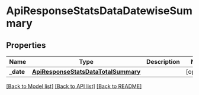 # ApiResponseStatsDataDatewiseSummary

## Properties
Name | Type | Description | Notes
------------ | ------------- | ------------- | -------------
**_date** | [**ApiResponseStatsDataTotalSummary**](ApiResponseStatsDataTotalSummary.md) |  | [optional] 

[[Back to Model list]](../README.md#documentation-for-models) [[Back to API list]](../README.md#documentation-for-api-endpoints) [[Back to README]](../README.md)


